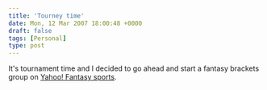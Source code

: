 ```yaml
---
title: 'Tourney time'
date: Mon, 12 Mar 2007 18:00:48 +0000
draft: false
tags: [Personal]
type: post
---
```


It's tournament time and I decided to go ahead and start a fantasy brackets group on [Yahoo! Fantasy sports](http://tournament.fantasysports.yahoo.com/men).